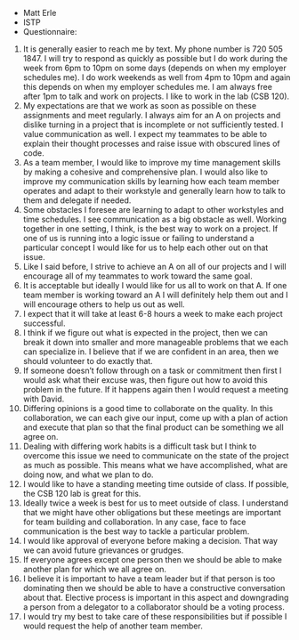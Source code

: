 * Matt Erle
* ISTP
* Questionnaire:
1. It is generally easier to reach me by text. My phone number is 720 505 1847. I will try to
respond as quickly as possible but I do work during the week from 6pm to 10pm on
some days (depends on when my employer schedules me). I do work weekends as well
from 4pm to 10pm and again this depends on when my employer schedules me. I am
always free after 1pm to talk and work on projects. I like to work in the lab (CSB 120).
2. My expectations are that we work as soon as possible on these assignments and meet
regularly. I always aim for an A on projects and dislike turning in a project that is
incomplete or not sufficiently tested. I value communication as well. I expect my
teammates to be able to explain their thought processes and raise issue with obscured
lines of code.
3. As a team member, I would like to improve my time management skills by making a
cohesive and comprehensive plan. I would also like to improve my communication skills
by learning how each team member operates and adapt to their workstyle and generally
learn how to talk to them and delegate if needed.
4. Some obstacles I foresee are learning to adapt to other workstyles and time schedules. I
see communication as a big obstacle as well. Working together in one setting, I think, is
the best way to work on a project. If one of us is running into a logic issue or failing to
understand a particular concept I would like for us to help each other out on that issue.
5. Like I said before, I strive to achieve an A on all of our projects and I will encourage all of
my teammates to work toward the same goal.
6. It is acceptable but ideally I would like for us all to work on that A. If one team member is
working toward an A I will definitely help them out and I will encourage others to help us
out as well.
7. I expect that it will take at least 6-8 hours a week to make each project successful.
8. I think if we figure out what is expected in the project, then we can break it down into
smaller and more manageable problems that we each can specialize in. I believe that if
we are confident in an area, then we should volunteer to do exactly that.
9. If someone doesn’t follow through on a task or commitment then first I would ask what
their excuse was, then figure out how to avoid this problem in the future. If it happens
again then I would request a meeting with David.
10. Differing opinions is a good time to collaborate on the quality. In this collaboration, we
can each give our input, come up with a plan of action and execute that plan so that the
final product can be something we all agree on.
11. Dealing with differing work habits is a difficult task but I think to overcome this issue we
need to communicate on the state of the project as much as possible. This means what
we have accomplished, what are doing now, and what we plan to do.
12. I would like to have a standing meeting time outside of class. If possible, the CSB 120
lab is great for this.
13. Ideally twice a week is best for us to meet outside of class. I understand that we might
have other obligations but these meetings are important for team building and
collaboration. In any case, face to face communication is the best way to tackle a
particular problem.
14. I would like approval of everyone before making a decision. That way we can avoid
future grievances or grudges.
15. If everyone agrees except one person then we should be able to make another plan for
which we all agree on.
16. I believe it is important to have a team leader but if that person is too dominating then we
should be able to have a constructive conversation about that. Elective process is
important in this aspect and downgrading a person from a delegator to a collaborator
should be a voting process.
17. I would try my best to take care of these responsibilities but if possible I would request
the help of another team member.
